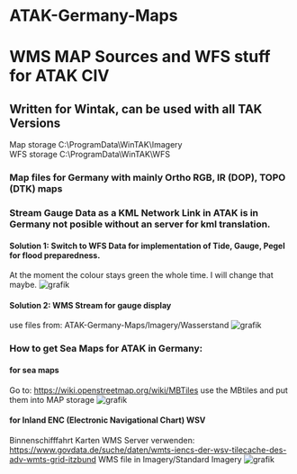 # ATAK-Germany-Maps
# WMS MAP Sources and WFS stuff for ATAK CIV
## Written for Wintak, can be used with all TAK Versions
Map storage C:\ProgramData\WinTAK\Imagery  
WFS storage C:\ProgramData\WinTAK\WFS

### Map files for Germany with mainly Ortho RGB, IR (DOP), TOPO (DTK) maps


### Stream Gauge Data as a KML Network Link in ATAK is in Germany not posible without an server for kml translation.


#### Solution 1: Switch to WFS Data for implementation of Tide, Gauge, Pegel for flood preparedness. 
At the moment the colour stays green the whole time.
I will change that maybe.
![grafik](https://github.com/user-attachments/assets/7dc2e5af-279a-4be2-8560-fecbec52c6f1)


#### Solution 2: WMS Stream for gauge display
use files from: ATAK-Germany-Maps/Imagery/Wasserstand
![grafik](https://github.com/user-attachments/assets/6c025487-1f0c-4215-b6ab-f4ccc4d47dce)





### How to get Sea Maps for ATAK in Germany:

#### for sea maps
Go to: https://wiki.openstreetmap.org/wiki/MBTiles
use the MBtiles and put them into MAP storage
![grafik](https://github.com/user-attachments/assets/76f33f33-1797-476a-8fe9-9a11334b2118)
#### for Inland ENC (Electronic Navigational Chart) WSV
Binnenschifffahrt Karten WMS Server verwenden: https://www.govdata.de/suche/daten/wmts-iencs-der-wsv-tilecache-des-adv-wmts-grid-itzbund
WMS file in Imagery/Standard Imagery
![grafik](https://github.com/user-attachments/assets/aba872d4-a31c-4c8f-bb32-4a66b80ca6b5)


